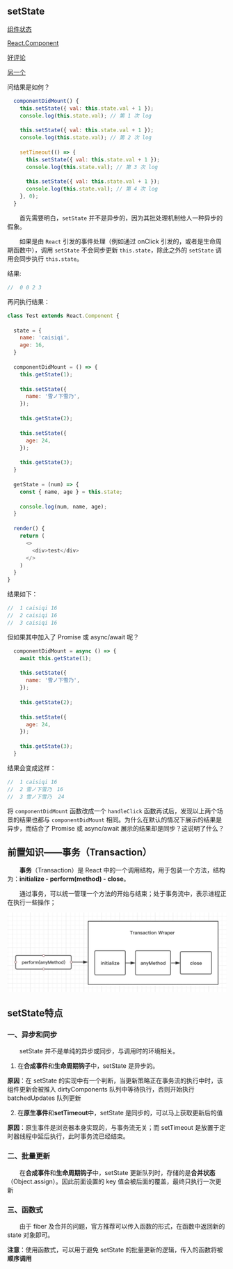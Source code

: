 ## setState

[组件状态](https://zh-hans.reactjs.org/docs/faq-state.html)

[React.Component](https://zh-hans.reactjs.org/docs/react-component.html#setstate)

[好评论](https://stackoverflow.com/questions/48563650/does-react-keep-the-order-for-state-updates/48610973#48610973)

[另一个](https://github.com/facebook/react/issues/11527#issuecomment-360199710)

问结果是如何？
```js
  componentDidMount() {
    this.setState({ val: this.state.val + 1 });
    console.log(this.state.val); // 第 1 次 log

    this.setState({ val: this.state.val + 1 });
    console.log(this.state.val); // 第 2 次 log

    setTimeout(() => {
      this.setState({ val: this.state.val + 1 });
      console.log(this.state.val); // 第 3 次 log

      this.setState({ val: this.state.val + 1 });
      console.log(this.state.val); // 第 4 次 log
    }, 0);
  }
```
&emsp;&emsp;首先需要明白，`setState` 并不是异步的，因为其批处理机制给人一种异步的假象。

&emsp;&emsp;如果是由 `React` 引发的事件处理（例如通过 onClick 引发的，或者是生命周期函数中），调用 `setState` 不会同步更新 `this.state`，除此之外的 `setState` 调用会同步执行 `this.state`。

结果:
```js
//  0 0 2 3
```
再问执行结果：
```js
class Test extends React.Component {

  state = {
    name: 'caisiqi',
    age: 16,
  }

  componentDidMount = () => {
    this.getState(1);

    this.setState({
      name: '雪ノ下雪乃',
    });

    this.getState(2);

    this.setState({
      age: 24,
    });

    this.getState(3);
  }

  getState = (num) => {
    const { name, age } = this.state;

    console.log(num, name, age);
  }

  render() {
    return (
      <>
        <div>test</div>
      </>
    )
  }
}
```
结果如下：
```js
//  1 caisiqi 16
//  2 caisiqi 16
//  3 caisiqi 16
```

但如果其中加入了 Promise 或 async/await 呢？
```js
  componentDidMount = async () => {
    await this.getState(1);

    this.setState({
      name: '雪ノ下雪乃',
    });

    this.getState(2);

    this.setState({
      age: 24,
    });

    this.getState(3);
  }
```
结果会变成这样：
```js
//  1 caisiqi 16
//  2 雪ノ下雪乃　16
//  3 雪ノ下雪乃  24
```
将 `componentDidMount` 函数改成一个 `handleClick` 函数再试后，发现以上两个场景的结果也都与 `componentDidMount` 相同。为什么在默认的情况下展示的结果是异步，而结合了 Promise 或 async/await 展示的结果却是同步？这说明了什么？

## 前置知识——事务（Transaction）

&emsp;&emsp;**事务**（Transaction）是 React 中的一个调用结构，用于包装一个方法，结构为：**initialize - perform(method) - close**。

&emsp;&emsp;通过事务，可以统一管理一个方法的开始与结束；处于事务流中，表示进程正在执行一些操作；

![Transaction](./setState/Transaction.png)

## setState特点

### 一、异步和同步

&emsp;&emsp;setState 并不是单纯的异步或同步，与调用时的环境相关。

1. 在**合成事件**和**生命周期钩子**中，setState 是异步的。

**原因**：在 setState 的实现中有一个判断，当更新策略正在事务流的执行中时，该组件更新会被推入 dirtyComponents 队列中等待执行，否则开始执行 batchedUpdates 队列更新

2. 在**原生事件**和**setTimeout**中，setState 是同步的，可以马上获取更新后的值

**原因**：原生事件是浏览器本身实现的，与事务流无关；而 setTimeout 是放置于定时器线程中延后执行，此时事务流已经结束。

### 二、批量更新

&emsp;&emsp;在**合成事件**和**生命周期钩子**中，setState 更新队列时，存储的是**合并状态**（Object.assign）。因此前面设置的 key 值会被后面的覆盖，最终只执行一次更新

### 三、函数式

&emsp;&emsp;由于 fiber 及合并的问题，官方推荐可以传入函数的形式，在函数中返回新的 state 对象即可。

**注意**：使用函数式，可以用于避免 setState 的批量更新的逻辑，传入的函数将被**顺序调用**
